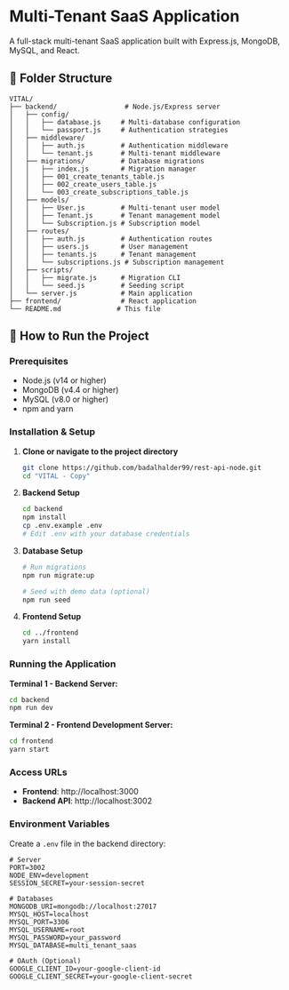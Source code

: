 # Multi-Tenant SaaS Application

A full-stack multi-tenant SaaS application built with Express.js, MongoDB, MySQL, and React.

## 📁 Folder Structure

```
VITAL/
├── backend/                 # Node.js/Express server
│   ├── config/
│   │   ├── database.js     # Multi-database configuration
│   │   └── passport.js     # Authentication strategies
│   ├── middleware/
│   │   ├── auth.js         # Authentication middleware
│   │   └── tenant.js       # Multi-tenant middleware
│   ├── migrations/         # Database migrations
│   │   ├── index.js        # Migration manager
│   │   ├── 001_create_tenants_table.js
│   │   ├── 002_create_users_table.js
│   │   └── 003_create_subscriptions_table.js
│   ├── models/
│   │   ├── User.js         # Multi-tenant user model
│   │   ├── Tenant.js       # Tenant management model
│   │   └── Subscription.js # Subscription model
│   ├── routes/
│   │   ├── auth.js         # Authentication routes
│   │   ├── users.js        # User management
│   │   ├── tenants.js      # Tenant management
│   │   └── subscriptions.js # Subscription management
│   ├── scripts/
│   │   ├── migrate.js      # Migration CLI
│   │   └── seed.js         # Seeding script
│   └── server.js           # Main application
├── frontend/               # React application
└── README.md              # This file
```

## 🚦 How to Run the Project

### Prerequisites
- Node.js (v14 or higher)
- MongoDB (v4.4 or higher)
- MySQL (v8.0 or higher)
- npm and yarn

### Installation & Setup

1. **Clone or navigate to the project directory**
   ```bash
   git clone https://github.com/badalhalder99/rest-api-node.git
   cd "VITAL - Copy"
   ```

2. **Backend Setup**
   ```bash
   cd backend
   npm install
   cp .env.example .env
   # Edit .env with your database credentials
   ```

3. **Database Setup**
   ```bash
   # Run migrations
   npm run migrate:up
   
   # Seed with demo data (optional)
   npm run seed
   ```

4. **Frontend Setup**
   ```bash
   cd ../frontend
   yarn install
   ```

### Running the Application

**Terminal 1 - Backend Server:**
```bash
cd backend
npm run dev
```

**Terminal 2 - Frontend Development Server:**
```bash
cd frontend
yarn start
```

### Access URLs

- **Frontend**: http://localhost:3000
- **Backend API**: http://localhost:3002

### Environment Variables

Create a `.env` file in the backend directory:

```env
# Server
PORT=3002
NODE_ENV=development
SESSION_SECRET=your-session-secret

# Databases
MONGODB_URI=mongodb://localhost:27017
MYSQL_HOST=localhost
MYSQL_PORT=3306
MYSQL_USERNAME=root
MYSQL_PASSWORD=your_password
MYSQL_DATABASE=multi_tenant_saas

# OAuth (Optional)
GOOGLE_CLIENT_ID=your-google-client-id
GOOGLE_CLIENT_SECRET=your-google-client-secret
```